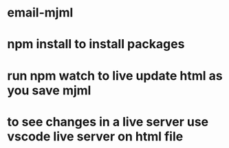 # email-mjml
# npm install to install packages
# run npm watch to live update html as you save mjml
# to see changes in a live server use vscode live server on html file
